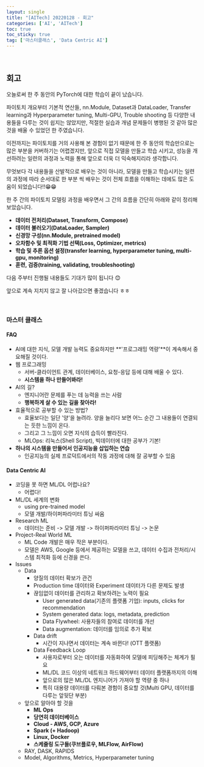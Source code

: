 ```yaml
---
layout: single
title: "[AITech] 20220128 - 회고"
categories: ['AI', 'AITech']
toc: true
toc_sticky: true
tag: ['마스터클래스', 'Data Centric AI']
---
```




<br>

## 회고

오늘로써 한 주 동안의 PyTorch에 대한 학습이 끝이 났습니다. 

파이토치 개요부터 기본적 연산들, nn.Module, Dataset과 DataLoader, Transfer learning과 Hyperparameter tuning, Multi-GPU, Trouble shooting 등 다양한 내용들을 다루는 것이 쉽지는 않았지만, 적절한 실습과 개념 문제들이 병행된 것 같아 많은 것을 배울 수 있었던 한 주였습니다. 

이전까지는 파이토치를 거의 사용해 본 경험이 없기 때문에 한 주 동안의 학습만으로는 많은 부분을 커버하기는 어렵겠지만, 앞으로 직접 모델을 만들고 학습 시키고, 성능을 개선하려는 일련의 과정과 노력을 통해 앞으로 더욱 더 익숙해지리라 생각합니다. 

무엇보다 각 내용들을 산발적으로 배우는 것이 아니라, 모델을 만들고 학습시키는 일련의 과정에 따라 순서대로 한 부분 씩 배우는 것이 전체 흐름을 이해하는 데에도 많은 도움이 되었습니다!!😁😁

한 주 간의 파이토치 모델링 과정을 배우면서 그 간의 흐름을 간단히 아래와 같이 정리해보았습니다. 

* **데이터 전처리(Dataset, Transform, Compose)**
* **데이터 불러오기(DataLoader, Sampler)**
* **신경망 구성(nn.Module, pretrained model)**
* **오차함수 및 최적화 기법 선택(Loss, Optimizer, metrics)**
* **학습 및 추론 옵션 설정(transfer learning, hyperparameter tuning, multi-gpu, monitoring)**
* **훈련, 검증(training, validating, troubleshooting)**

다음 주부터 진행될 내용들도 기대가 많이 됩니다 😊

앞으로 계속 지치지 않고 잘 나아갔으면 좋겠습니다 ㅎㅎ

<br>

### 마스터 클래스

#### FAQ

* AI에 대한 지식, 모델 개발 능력도 중요하지만 **'프로그래밍 역량'**이 계속해서 중요해질 것이다. 
* 웹 프로그래밍 
  * 서버-클라이언트 관계, 데이터베이스, 요청-응답 등에 대해 배울 수 있다. 
  * **시스템을 하나 만들어봐라!**
* AI의 길?
  * 엔지니어란 문제를 푸는 데 능력을 쓰는 사람
  * **행복하게 살 수 있는 길을 찾아라!**
* 효율적으로 공부할 수 있는 방법?
  * 효율보다는 일단 '양'을 늘려라. 양을 늘리다 보면 어느 순간 그 내용들이 연결되는 듯한 느낌이 온다. 
  * 그리고 그 느낌이 오면 지식의 습득이 빨라진다. 
  * MLOps: 리눅스(Shell Script), 빅데이터에 대한 공부가 기본!
* **하나의 시스템을 만들어서 인공지능을 삽입하는 연습**
  * 인공지능의 실제 프로덕트에서의 작동 과정에 대해 잘 공부할 수 있음

#### Data Centric AI

* 코딩을 못 하면 ML/DL 어렵나요?
  * 어렵다! 
* ML/DL 세계의 변화
  * using pre-trained model
  * 모델 개발/하이퍼파라미터 튜닝 싸움
* Research ML
  * 데이터는 준비 -> 모델 개발 -> 하이퍼파라미터 튜닝 -> 논문
* Project-Real World ML
  * ML Code 개발은 매우 작은 부분이다. 
  * 모델은 AWS, Google 등에서 제공하는 모델을 쓰고, 데이터 수집과 전처리/시스템 최적화 등에 신경을 쓴다. 
* Issues
  * Data
    * 양질의 데이터 확보가 관건
    * Production time 데이터와 Experiment 데이터가 다른 문제도 발생
    * 끊임없이 데이터를 관리하고 확보하려는 노력이 필요
      * User generated data(기존의 플랫폼 기업): inputs, clicks for recommendation
      * System generated data: logs, metadata, prediction
      * Data Flywheel: 사용자들의 참여로 데이터를 개선
      * Data augmentation: 데이터를 임의로 추가 확보
    * Data drift
      * 시간이 지나면서 데이터는 계속 바뀐다! (OTT 플랫폼)
    * Data Feedback Loop
      * 사용자로부터 오는 데이터를 자동화하여 모델에 피딩해주는 체계가 필요
      * ML/DL 코드 이상의 네트워크 하드웨어부터 데이터 플랫폼까지의 이해
      * 앞으로의 많은 ML/DL 엔지니어가 가져야 할 역량 중 하나
      * 특히 대용량 데이터를 다뤄본 경험이 중요할 것(Multi GPU, 데이터를 다루는 앞뒷단 부분)
  * 앞으로 알아야 할 것을
    * **ML Ops**
    * **당연히 데이터베이스**
    * **Cloud - AWS, GCP, Azure**
    * **Spark (+ Hadoop)**
    * **Linux, Docker**
    * **스케줄링 도구들(쿠브플로우, MLFlow, AirFlow)**
  * RAY, DASK, RAPIDS
  * Model, Algorithms, Metrics, Hyperparameter tuning



















<br>
